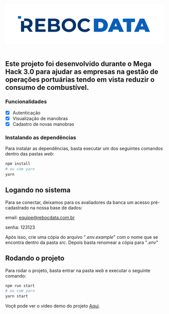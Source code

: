 ![](/web/src/assets/blue-logo.svg)</br></br>

## Este projeto foi desenvolvido durante o Mega Hack 3.0 para ajudar as empresas na gestão de operações portuárias tendo em vista reduzir o consumo de combustível.

### Funcionalidades

- [x] Autenticação
- [x] Visualização de manobras
- [x] Cadastro de novas manobras

### Instalando as dependências
Para instalar as dependências, basta executar um dos seguintes comandos dentro das pastas *web*:
```bash
npm install
# ou com yarn
yarn
```

## Logando no sistema
Para se conectar, deixamos para os avaliadores da banca um acesso pré-cadastrado na nossa base de dados:

email: equipe@rebocdata.com.br

senha: 123123

Após isso, crie uma cópia do arquivo "*.env.example*" com o nome que se encontra dentro da pasta *src*. Depois basta renomear a cópia para "*.env*"

## Rodando o projeto
Para rodar o projeto, basta entrar na pasta *web* e executar o seguinte comando:
```bash
npm run start
# ou com yarn
yarn start
```

Voçê pode ver o video demo do projeto [Aqui](https://www.youtube.com/watch?v=tJxqTEdGkBw).

